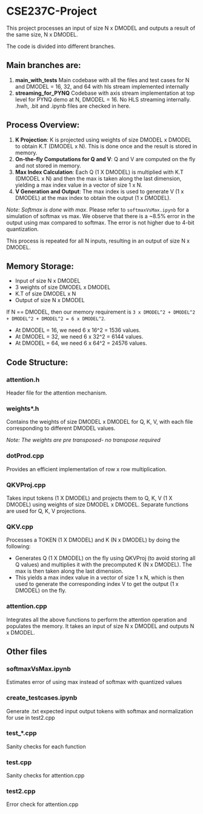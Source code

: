 ﻿# CSE237C-Project

This project processes an input of size N x DMODEL and outputs a result of the same size, N x DMODEL.

The code is divided into different branches.

## Main branches are:

1. **main_with_tests**
Main codebase with all the files and test cases for N and DMODEL = 16, 32, and 64 with hls stream implemented internally
2. **streaming_for_PYNQ**
Codebase with axis stream implementation at top level for PYNQ demo at N, DMODEL = 16. No HLS streaming internally. .hwh, .bit and .ipynb files are checked in here.


## Process Overview:

1. **K Projection**: K is projected using weights of size DMODEL x DMODEL to obtain K.T (DMODEL x N). This is done once and the result is stored in memory.
2. **On-the-fly Computations for Q and V**: Q and V are computed on the fly and not stored in memory.
3. **Max Index Calculation**: Each Q (1 X DMODEL) is multiplied with K.T (DMODEL x N) and then the max is taken along the last dimension, yielding a max index value in a vector of size 1 x N.
4. **V Generation and Output**: The max index is used to generate V (1 x DMODEL) at the max index to obtain the output (1 x DMODEL).

*Note: Softmax is done with max*. Please refer to `softmaxVsMax.ipynb` for a simulation of softmax vs max. We observe that there is a ~8.5% error in the output using max compared to softmax. The error is not higher due to 4-bit quantization.

This process is repeated for all N inputs, resulting in an output of size N x DMODEL.

## Memory Storage:

- Input of size N x DMODEL
- 3 weights of size DMODEL x DMODEL
- K.T of size DMODEL x N
- Output of size N x DMODEL

If N == DMODEL, then our memory requirement is `3 x DMODEL^2 + DMODEL^2 + DMODEL^2 + DMODEL^2 = 6 x DMODEL^2`.

- At DMODEL = 16, we need 6 x 16^2 = 1536 values.
- At DMODEL = 32, we need 6 x 32^2 = 6144 values.
- At DMODEL = 64, we need 6 x 64^2 = 24576 values.

## Code Structure:

### attention.h
Header file for the attention mechanism.

### weights*.h
Contains the weights of size DMODEL x DMODEL for Q, K, V, with each file corresponding to different DMODEL values.

*Note: The weights are pre transposed- no transpose required*


### dotProd.cpp
Provides an efficient implementation of row x row multiplication.

### QKVProj.cpp
Takes input tokens (1 X DMODEL) and projects them to Q, K, V (1 X DMODEL) using weights of size DMODEL x DMODEL. Separate functions are used for Q, K, V projections.

### QKV.cpp
Processes a TOKEN (1 X DMODEL) and K (N x DMODEL) by doing the following:
 - Generates Q (1 X DMODEL) on the fly using QKVProj (to avoid storing all Q values) and multiplies it with the precomputed K (N x DMODEL). The max is then taken along the last dimension.
 - This yields a max index value in a vector of size 1 x N, which is then used to generate the corresponding index V to get the output (1 x DMODEL) on the fly.

### attention.cpp
Integrates all the above functions to perform the attention operation and populates the memory. It takes an input of size N x DMODEL and outputs N x DMODEL.

## Other files

### softmaxVsMax.ipynb
Estimates error of using max instead of softmax with quantized values

### create_testcases.ipynb
Generate .txt expected input output tokens with softmax and normalization for use in test2.cpp

### test_*.cpp
Sanity checks for each function

### test.cpp
Sanity checks for attention.cpp

### test2.cpp
Error check for attention.cpp

